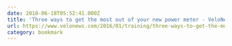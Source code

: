 ```yaml
---
date: 2018-06-18T05:52:41.000Z
title: 'Three ways to get the most out of your new power meter - VeloNews.com'
url: https://www.velonews.com/2016/01/training/three-ways-to-get-the-most-out-of-your-new-power-meter_392293
category: bookmark
---
```

